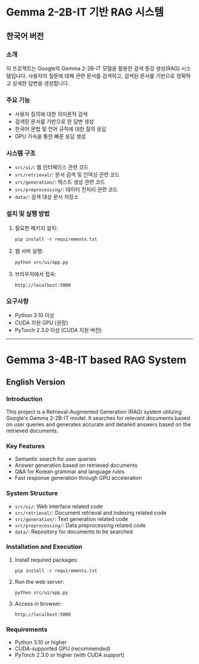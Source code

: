 # Gemma 2-2B-IT 기반 RAG 시스템

## 한국어 버전

### 소개
이 프로젝트는 Google의 Gemma 2-2B-IT 모델을 활용한 검색 증강 생성(RAG) 시스템입니다. 사용자의 질문에 대해 관련 문서를 검색하고, 검색된 문서를 기반으로 정확하고 상세한 답변을 생성합니다.

### 주요 기능
- 사용자 질의에 대한 의미론적 검색
- 검색된 문서를 기반으로 한 답변 생성
- 한국어 문법 및 언어 규칙에 대한 질의 응답
- GPU 가속을 통한 빠른 응답 생성

### 시스템 구조
- `src/ui/`: 웹 인터페이스 관련 코드
- `src/retrieval/`: 문서 검색 및 인덱싱 관련 코드
- `src/generation/`: 텍스트 생성 관련 코드
- `src/preprocessing/`: 데이터 전처리 관련 코드
- `data/`: 검색 대상 문서 저장소

### 설치 및 실행 방법
1. 필요한 패키지 설치:
   ```
   pip install -r requirements.txt
   ```

2. 웹 서버 실행:
   ```
   python src/ui/app.py
   ```

3. 브라우저에서 접속:
   ```
   http://localhost:5000
   ```

### 요구사항
- Python 3.10 이상
- CUDA 지원 GPU (권장)
- PyTorch 2.3.0 이상 (CUDA 지원 버전)

---

# Gemma 3-4B-IT based RAG System

## English Version

### Introduction
This project is a Retrieval-Augmented Generation (RAG) system utilizing Google's Gemma 2-2B-IT model. It searches for relevant documents based on user queries and generates accurate and detailed answers based on the retrieved documents.

### Key Features
- Semantic search for user queries
- Answer generation based on retrieved documents
- Q&A for Korean grammar and language rules
- Fast response generation through GPU acceleration

### System Structure
- `src/ui/`: Web interface related code
- `src/retrieval/`: Document retrieval and indexing related code
- `src/generation/`: Text generation related code
- `src/preprocessing/`: Data preprocessing related code
- `data/`: Repository for documents to be searched

### Installation and Execution
1. Install required packages:
   ```
   pip install -r requirements.txt
   ```

2. Run the web server:
   ```
   python src/ui/app.py
   ```

3. Access in browser:
   ```
   http://localhost:5000
   ```

### Requirements
- Python 3.10 or higher
- CUDA-supported GPU (recommended)
- PyTorch 2.3.0 or higher (with CUDA support) 